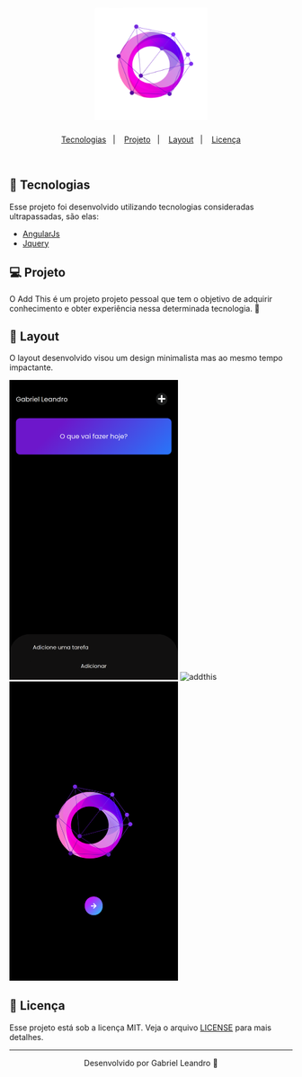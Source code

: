 <h1 align="center">
    <img alt="Add This" title="Add This" width="200px" src=".github/playstore-icon.png" />
</h1>

<p align="center">
  <a href="#rocket-tecnologias">Tecnologias</a>&nbsp;&nbsp;&nbsp;|&nbsp;&nbsp;&nbsp;
  <a href="#-projeto">Projeto</a>&nbsp;&nbsp;&nbsp;|&nbsp;&nbsp;&nbsp;
  <a href="#-layout">Layout</a>&nbsp;&nbsp;&nbsp;|&nbsp;&nbsp;&nbsp;
  <a href="#memo-licença">Licença</a>
</p>


<br>

## 🚀 Tecnologias

Esse projeto foi desenvolvido utilizando tecnologias consideradas ultrapassadas, são elas:

- [AngularJs](https://angularjs.org/)
- [Jquery](https://jquery.com/)

## 💻 Projeto

O Add This é um projeto projeto pessoal que tem o objetivo de adquirir conhecimento e obter experiência nessa determinada tecnologia. 💜

## 🔖 Layout

O layout desenvolvido visou um design minimalista mas ao mesmo tempo impactante.

 <img width="300px" alt="addthis" title="addthis" src=".github/app.png" />
 <img width="300px" alt="addthis" title="addthis" src=".github/initial.png"/>
 <img width="300px" alt="addthis" title="addthis" src=".github/login.png"/>


## 📝 Licença

Esse projeto está sob a licença MIT. Veja o arquivo [LICENSE](LICENSE.md) para mais detalhes.

---

<p align="center">Desenvolvido por Gabriel Leandro 💜</p>